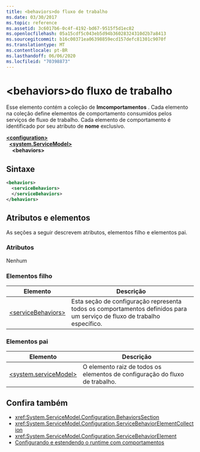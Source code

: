 ```yaml
---
title: <behaviors>do fluxo de trabalho
ms.date: 03/30/2017
ms.topic: reference
ms.assetid: 3c6017b6-0c4f-4192-bd67-9515f5d1ec82
ms.openlocfilehash: 05a15cdf5c043eb5d94b36028324310d2b7a8413
ms.sourcegitcommit: b16c00371ea06398859ecd157defc81301c9070f
ms.translationtype: MT
ms.contentlocale: pt-BR
ms.lasthandoff: 06/06/2020
ms.locfileid: "70398873"
---
```

# <a name="behaviors-of-workflow"></a>\<behaviors>do fluxo de trabalho
Esse elemento contém a coleção de **Imcomportamentos** .  Cada elemento na coleção define elementos de comportamento consumidos pelos serviços de fluxo de trabalho. Cada elemento de comportamento é identificado por seu atributo de **nome** exclusivo.  
  
[**\<configuration>**](../configuration-element.md)\
&nbsp;&nbsp;[**\<system.ServiceModel>**](system-servicemodel-of-workflow.md)\
&nbsp;&nbsp;&nbsp;&nbsp;**\<behaviors>**  
  
## <a name="syntax"></a>Sintaxe  
  
```xml  
<behaviors>  
  <serviceBehaviors>  
  </serviceBehaviors>  
</behaviors>  
```  
  
## <a name="attributes-and-elements"></a>Atributos e elementos  
 As seções a seguir descrevem atributos, elementos filho e elementos pai.  
  
### <a name="attributes"></a>Atributos  
 Nenhum  
  
### <a name="child-elements"></a>Elementos filho  
  
|Elemento|Descrição|  
|-------------|-----------------|  
|[\<serviceBehaviors>](servicebehaviors-of-workflow.md)|Esta seção de configuração representa todos os comportamentos definidos para um serviço de fluxo de trabalho específico.|  
  
### <a name="parent-elements"></a>Elementos pai  
  
|Elemento|Descrição|  
|-------------|-----------------|  
|[\<system.serviceModel>](../wcf/system-servicemodel.md)|O elemento raiz de todos os elementos de configuração do fluxo de trabalho.|  
  
## <a name="see-also"></a>Confira também

- <xref:System.ServiceModel.Configuration.BehaviorsSection>
- <xref:System.ServiceModel.Configuration.ServiceBehaviorElementCollection>
- <xref:System.ServiceModel.Configuration.ServiceBehaviorElement>
- [Configurando e estendendo o runtime com comportamentos](../../../wcf/extending/configuring-and-extending-the-runtime-with-behaviors.md)
